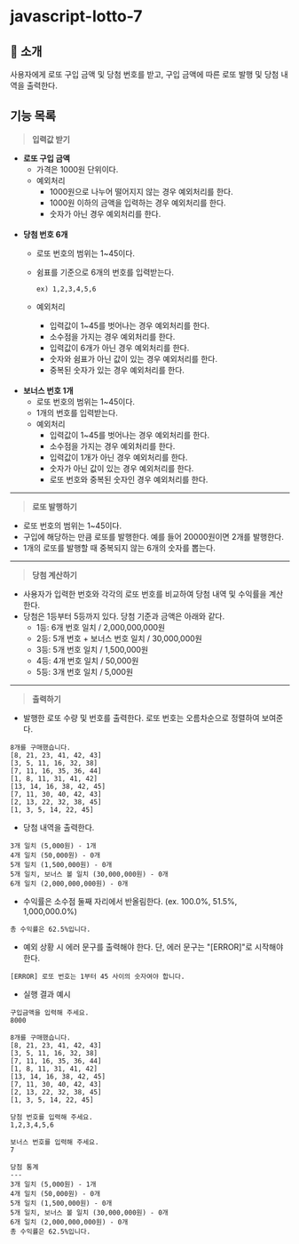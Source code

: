 # javascript-lotto-7
## 📝 소개
사용자에게 로또 구입 금액 및 당첨 번호를 받고, 구입 금액에 따른 로또 발행 및 당첨 내역을 출력한다.

## 기능 목록
> **입력값 받기**

  - **로또 구입 금액**
    - 가격은 1000원 단위이다.
    - 예외처리
      - 1000원으로 나누어 떨어지지 않는 경우 예외처리를 한다.  
      - 1000원 이하의 금액을 입력하는 경우 예외처리를 한다.
      - 숫자가 아닌 경우 예외처리를 한다.  
    <br/>
  - **당첨 번호 6개**
    -  로또 번호의 범위는 1~45이다.
    -  쉼표를 기준으로 6개의 번호를 입력받는다.
      
       ```
       ex) 1,2,3,4,5,6
       ```
     - 예외처리
       - 입력값이 1~45를 벗어나는 경우 예외처리를 한다.
       - 소수점을 가지는 경우 예외처리를 한다.
       - 입력값이 6개가 아닌 경우 예외처리를 한다.
       - 숫자와 쉼표가 아닌 값이 있는 경우 예외처리를 한다.
       - 중복된 숫자가 있는 경우 예외처리를 한다.
    <br/>     
  - **보너스 번호 1개**
    - 로또 번호의 범위는 1~45이다.
    - 1개의 번호를 입력받는다.
    - 예외처리
      - 입력값이 1~45를 벗어나는 경우 예외처리를 한다.
       - 소수점을 가지는 경우 예외처리를 한다.
       - 입력값이 1개가 아닌 경우 예외처리를 한다.
       - 숫자가 아닌 값이 있는 경우 예외처리를 한다.
       - 로또 번호와 중복된 숫자인 경우 예외처리를 한다.
---
>  **로또 발행하기**  


- 로또 번호의 범위는 1~45이다.
- 구입에 해당하는 만큼 로또를 발행한다. 예를 들어 20000원이면 2개를 발행한다.
- 1개의 로또를 발행할 때 중복되지 않는 6개의 숫자를 뽑는다.
---

>  **당첨 계산하기**
- 사용자가 입력한 번호와 각각의 로또 번호를 비교하여 당첨 내역 및 수익률을 계산한다.
- 당첨은 1등부터 5등까지 있다. 당첨 기준과 금액은 아래와 같다.
  - 1등: 6개 번호 일치 / 2,000,000,000원
  - 2등: 5개 번호 + 보너스 번호 일치 / 30,000,000원
  - 3등: 5개 번호 일치 / 1,500,000원
  - 4등: 4개 번호 일치 / 50,000원
  - 5등: 3개 번호 일치 / 5,000원
---

> **출력하기**
- 발행한 로또 수량 및 번호를 출력한다. 로또 번호는 오름차순으로 정렬하여 보여준다.
```
8개를 구매했습니다.
[8, 21, 23, 41, 42, 43]
[3, 5, 11, 16, 32, 38]
[7, 11, 16, 35, 36, 44]
[1, 8, 11, 31, 41, 42]
[13, 14, 16, 38, 42, 45]
[7, 11, 30, 40, 42, 43]
[2, 13, 22, 32, 38, 45]
[1, 3, 5, 14, 22, 45]
```
- 당첨 내역을 출력한다.
```
3개 일치 (5,000원) - 1개
4개 일치 (50,000원) - 0개
5개 일치 (1,500,000원) - 0개
5개 일치, 보너스 볼 일치 (30,000,000원) - 0개
6개 일치 (2,000,000,000원) - 0개
```
- 수익률은 소수점 둘째 자리에서 반올림한다. (ex. 100.0%, 51.5%, 1,000,000.0%)
```
총 수익률은 62.5%입니다.
```
- 예외 상황 시 에러 문구를 출력해야 한다. 단, 에러 문구는 "[ERROR]"로 시작해야 한다.
```
[ERROR] 로또 번호는 1부터 45 사이의 숫자여야 합니다.
```
- 실행 결과 예시
```
구입금액을 입력해 주세요.
8000

8개를 구매했습니다.
[8, 21, 23, 41, 42, 43] 
[3, 5, 11, 16, 32, 38] 
[7, 11, 16, 35, 36, 44] 
[1, 8, 11, 31, 41, 42] 
[13, 14, 16, 38, 42, 45] 
[7, 11, 30, 40, 42, 43] 
[2, 13, 22, 32, 38, 45] 
[1, 3, 5, 14, 22, 45]

당첨 번호를 입력해 주세요.
1,2,3,4,5,6

보너스 번호를 입력해 주세요.
7

당첨 통계
---
3개 일치 (5,000원) - 1개
4개 일치 (50,000원) - 0개
5개 일치 (1,500,000원) - 0개
5개 일치, 보너스 볼 일치 (30,000,000원) - 0개
6개 일치 (2,000,000,000원) - 0개
총 수익률은 62.5%입니다.
```
